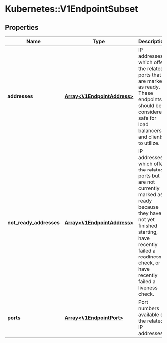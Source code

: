 # Kubernetes::V1EndpointSubset

## Properties
Name | Type | Description | Notes
------------ | ------------- | ------------- | -------------
**addresses** | [**Array&lt;V1EndpointAddress&gt;**](V1EndpointAddress.md) | IP addresses which offer the related ports that are marked as ready. These endpoints should be considered safe for load balancers and clients to utilize. | [optional] 
**not_ready_addresses** | [**Array&lt;V1EndpointAddress&gt;**](V1EndpointAddress.md) | IP addresses which offer the related ports but are not currently marked as ready because they have not yet finished starting, have recently failed a readiness check, or have recently failed a liveness check. | [optional] 
**ports** | [**Array&lt;V1EndpointPort&gt;**](V1EndpointPort.md) | Port numbers available on the related IP addresses. | [optional] 


